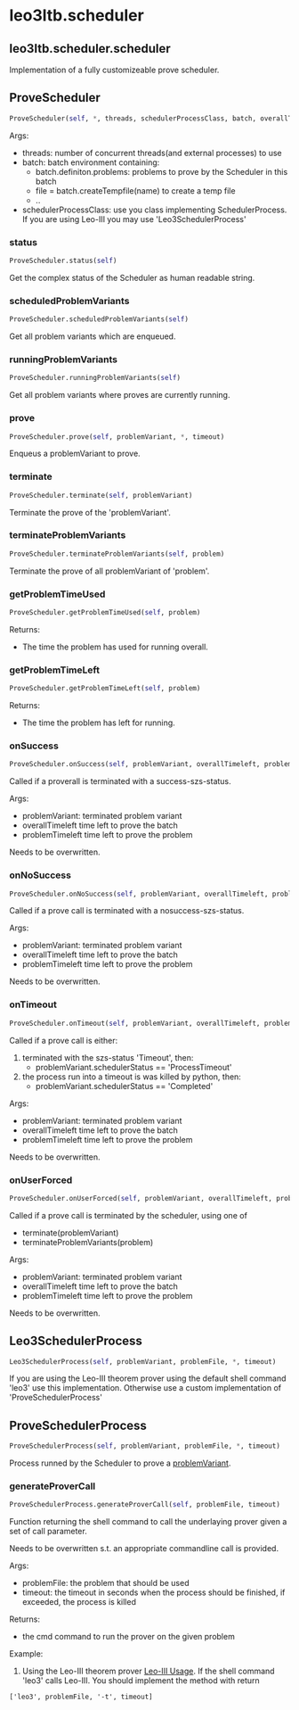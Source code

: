 # leo3ltb.scheduler

## leo3ltb.scheduler.scheduler

Implementation of a fully customizeable prove scheduler.

## ProveScheduler
```python
ProveScheduler(self, *, threads, schedulerProcessClass, batch, overallTimeout, problemTimeout=None, withCASCStdout=True)
```

Args:
* threads: number of concurrent threads(and external processes) to use
* batch: batch environment containing:
    - batch.definiton.problems: problems to prove by the Scheduler in this batch
    - file = batch.createTempfile(name) to create a temp file
    - ..
* schedulerProcessClass: use you class implementing SchedulerProcess. If you are using Leo-III you may use 'Leo3SchedulerProcess'

### status
```python
ProveScheduler.status(self)
```

Get the complex status of the Scheduler as human readable string.

### scheduledProblemVariants
```python
ProveScheduler.scheduledProblemVariants(self)
```

Get all problem variants which are enqueued.

### runningProblemVariants
```python
ProveScheduler.runningProblemVariants(self)
```

Get all problem variants where proves are currently running.

### prove
```python
ProveScheduler.prove(self, problemVariant, *, timeout)
```

Enqueus a problemVariant to prove.

### terminate
```python
ProveScheduler.terminate(self, problemVariant)
```

Terminate the prove of the 'problemVariant'.

### terminateProblemVariants
```python
ProveScheduler.terminateProblemVariants(self, problem)
```

Terminate the prove of all problemVariant of 'problem'.

### getProblemTimeUsed
```python
ProveScheduler.getProblemTimeUsed(self, problem)
```

Returns:
* The time the problem has used for running overall.

### getProblemTimeLeft
```python
ProveScheduler.getProblemTimeLeft(self, problem)
```

Returns:
* The time the problem has left for running.

### onSuccess
```python
ProveScheduler.onSuccess(self, problemVariant, overallTimeleft, problemTimeleft)
```

Called if a proverall is terminated with a success-szs-status.

Args:
* problemVariant: terminated problem variant
* overallTimeleft time left to prove the batch
* problemTimeleft time left to prove the problem

Needs to be overwritten.

### onNoSuccess
```python
ProveScheduler.onNoSuccess(self, problemVariant, overallTimeleft, problemTimeleft)
```

Called if a prove call is terminated with a nosuccess-szs-status.

Args:
* problemVariant: terminated problem variant
* overallTimeleft time left to prove the batch
* problemTimeleft time left to prove the problem

Needs to be overwritten.

### onTimeout
```python
ProveScheduler.onTimeout(self, problemVariant, overallTimeleft, problemTimeleft)
```

Called if a prove call is either:
1. terminated with the szs-status 'Timeout', then:
    - problemVariant.schedulerStatus == 'ProcessTimeout'
2. the process run into a timeout is was killed by python, then:
    - problemVariant.schedulerStatus == 'Completed'

Args:
* problemVariant: terminated problem variant
* overallTimeleft time left to prove the batch
* problemTimeleft time left to prove the problem

Needs to be overwritten.

### onUserForced
```python
ProveScheduler.onUserForced(self, problemVariant, overallTimeleft, problemTimeleft)
```

Called if a prove call is terminated by the scheduler, using one of
* terminate(problemVariant)
* terminateProblemVariants(problem)

Args:
* problemVariant: terminated problem variant
* overallTimeleft time left to prove the batch
* problemTimeleft time left to prove the problem

Needs to be overwritten.

## Leo3SchedulerProcess
```python
Leo3SchedulerProcess(self, problemVariant, problemFile, *, timeout)
```

If you are using the Leo-III theorem prover using the default shell command 'leo3' use this implementation.
Otherwise use a custom implementation of 'ProveSchedulerProcess'

## ProveSchedulerProcess
```python
ProveSchedulerProcess(self, problemVariant, problemFile, *, timeout)
```

Process runned by the Scheduler to prove a [problemVariant](data.md).

### generateProverCall
```python
ProveSchedulerProcess.generateProverCall(self, problemFile, timeout)
```

Function returning the shell command to call the underlaying prover given a set of call parameter.

Needs to be overwritten s.t. an appropriate commandline call is provided.

Args:
* problemFile: the problem that should be used
* timeout: the timeout in seconds when the process should be finished, if exceeded, the process is killed

Returns:
* the cmd command to run the prover on the given problem

Example:
1. Using the Leo-III theorem prover [Leo-III Usage](https://github.com/leoprover/Leo-III/blob/master/USAGE.md).
If the shell command 'leo3' calls Leo-III. You should implement the method with return
```
['leo3', problemFile, '-t', timeout]
```

